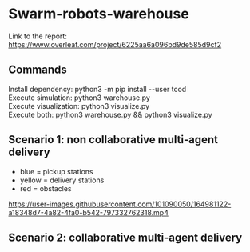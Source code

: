 # Swarm-robots-warehouse
Link to the report: https://www.overleaf.com/project/6225aa6a096bd9de585d9cf2 


## Commands
Install dependency: python3 -m pip install --user tcod<br>
Execute simulation: python3 warehouse.py<br>
Execute visualization: python3 visualize.py<br>
Execute both: python3 warehouse.py && python3 visualize.py<br>


## Scenario 1: non collaborative multi-agent delivery 

- blue = pickup stations 
- yellow = delivery stations
- red = obstacles 



https://user-images.githubusercontent.com/101090050/164981122-a18348d7-4a82-4fa0-b542-797332762318.mp4


## Scenario 2: collaborative multi-agent delivery

